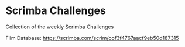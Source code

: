 # Scrimba Challenges

Collection of the weekly Scrimba Challenges

Film Database: https://scrimba.com/scrim/cof3f4767aacf9eb50d187315
